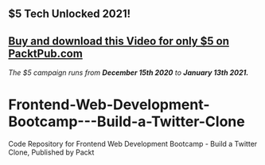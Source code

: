 ## $5 Tech Unlocked 2021!
[Buy and download this Video for only $5 on PacktPub.com](https://www.packtpub.com/product/frontend-web-development-bootcamp-build-a-twitter-clone-video/9781800200975)
-----
*The $5 campaign         runs from __December 15th 2020__ to __January 13th 2021.__*

# Frontend-Web-Development-Bootcamp---Build-a-Twitter-Clone
Code Repository for Frontend Web Development Bootcamp - Build a Twitter Clone, Published by Packt
